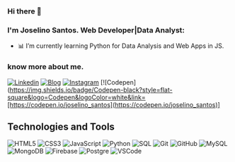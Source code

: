 ### Hi there 👋

<!--
**joselinosantosti/joselinosantosti** is a ✨ _special_ ✨ repository because its `README.md` (this file) appears on your GitHub profile.
-->
### I'm Joselino Santos. Web Developer|Data Analyst:

<!--- 🔭 I’m currently working on Personal Web Projects.-->
- :bar_chart: I’m currently learning Python for Data Analysis and Web Apps in JS.

### know more about me.
[![Linkedin](https://img.shields.io/badge/-Linkedin-blue?style=flat-square&logo=Linkedin&logoColor=white&link=https://www.linkedin.com/in/joselino-santos/)](https://www.linkedin.com/in/joselino-santos/)
[![Blog](https://img.shields.io/badge/Medium-black?style=flat-square&logo=Medium&logoColor=white&link=https://medium.com/@joselinosantos)](https://medium.com/@joselinosantos)
[![Instagram](https://img.shields.io/badge/Instagram-blueviolet?style=flat-square&logo=Instagram&logoColor=white&link=https://instagram.com/joselino_santos)](https://instagram.com/joselino_santos)
[![Codepen](https://img.shields.io/badge/Codepen-black?style=flat-square&logo=Codepen&logoColor=white&link=[https://codepen.io/joselino_santos](https://codepen.io/joselino_santos)]

## Technologies and Tools<br>
![HTML5](https://img.shields.io/badge/-HTML5-E34F26?style=flat-square&logo=html5&logoColor=white)
![CSS3](https://img.shields.io/badge/-CSS3-1572B6?style=flat-square&logo=css3)
![JavaScript](https://img.shields.io/badge/-JavaScript-black?style=flat-square&logo=javascript)
![Python](https://img.shields.io/badge/-Python-ffd343?style=flat-square&logo=python&logoColor=white)
![SQL](https://img.shields.io/badge/-SQL-000000?style=flat-square&logo=sql)
![Git](https://img.shields.io/badge/-Git-black?style=flat-square&logo=git)
![GitHub](https://img.shields.io/badge/-GitHub-181717?style=flat-square&logo=github)
![MySQL](https://img.shields.io/badge/-MySQL-4479A1?style=flat-square&logo=mysql&logoColor=white)
![MongoDB](https://img.shields.io/badge/-MongoDB-black?style=flat-square&logo=mongodb)
![Firebase](https://img.shields.io/badge/Firebase-FFCA28?style=flat-square&logo=firebase&logoColor=white)
![Postgre](https://img.shields.io/badge/Postgre-326690?style=flat-square&logo=postgresql&logoColor=white)
![VSCode](https://img.shields.io/badge/-VSCode-007ACC?style=flat-square&logo=visual-studio-code&logoColor=white)
